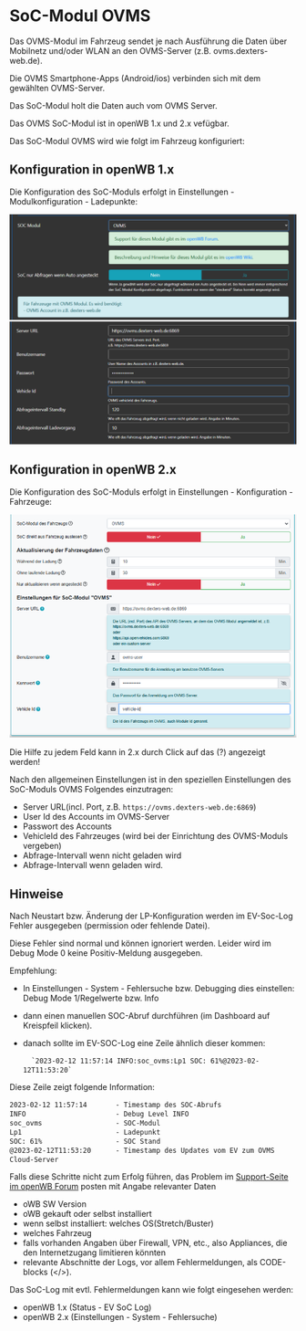 # SoC-Modul OVMS

Das OVMS-Modul im Fahrzeug sendet je nach Ausführung die Daten über Mobilnetz und/oder WLAN an den OVMS-Server (z.B. ovms.dexters-web.de).

Die OVMS Smartphone-Apps (Android/ios) verbinden sich mit dem gewählten OVMS-Server.

Das SoC-Modul holt die Daten auch vom OVMS Server.


Das OVMS SoC-Modul ist in openWB 1.x und 2.x vefügbar.

Das SoC-Modul OVMS wird wie folgt im Fahrzeug konfiguriert:

## Konfiguration in openWB 1.x

Die Konfiguration des SoC-Moduls erfolgt in Einstellungen - Modulkonfiguration - Ladepunkte:

![1](SoC-OVMS-19-settings-1.PNG)
![2](SoC-OVMS-19-settings-2.PNG)

## Konfiguration in openWB 2.x

Die Konfiguration des SoC-Moduls erfolgt in Einstellungen - Konfiguration - Fahrzeuge:

![SoC-OVMS-Einstellungen](SoC-OVMS-Settings.png)

Die Hilfe zu jedem Feld kann in 2.x durch Click auf das (?) angezeigt werden!

Nach den allgemeinen Einstellungen ist in den speziellen Einstellungen des SoC-Moduls OVMS Folgendes einzutragen:

- Server URL(incl. Port, z.B. `https://ovms.dexters-web.de:6869`)
- User Id des Accounts im OVMS-Server
- Passwort des Accounts
- VehicleId des Fahrzeuges (wird bei der Einrichtung des OVMS-Moduls vergeben)
- Abfrage-Intervall wenn nicht geladen wird
- Abfrage-Intervall wenn geladen wird.

## Hinweise

Nach Neustart bzw. Änderung der LP-Konfiguration werden im EV-Soc-Log Fehler ausgegeben (permission oder fehlende Datei).

Diese Fehler sind normal und können ignoriert werden. Leider wird im Debug Mode 0 keine Positiv-Meldung ausgegeben.

Empfehlung:

- In Einstellungen - System - Fehlersuche bzw. Debugging dies einstellen: Debug Mode 1/Regelwerte bzw. Info
- dann einen manuellen SOC-Abruf durchführen (im Dashboard auf Kreispfeil klicken).
- danach sollte im EV-SOC-Log eine Zeile ähnlich dieser kommen:

        `2023-02-12 11:57:14 INFO:soc_ovms:Lp1 SOC: 61%@2023-02-12T11:53:20`

Diese Zeile zeigt folgende Information:

```text
2023-02-12 11:57:14       - Timestamp des SOC-Abrufs
INFO                      - Debug Level INFO
soc_ovms                  - SOC-Modul
Lp1                       - Ladepunkt
SOC: 61%                  - SOC Stand
@2023-02-12T11:53:20      - Timestamp des Updates vom EV zum OVMS Cloud-Server
```

Falls diese Schritte nicht zum Erfolg führen, das Problem im [Support-Seite im openWB Forum](https://forum.openwb.de/viewtopic.php?t=9278) posten mit Angabe relevanter Daten

- oWB SW Version
- oWB gekauft oder selbst installiert
- wenn selbst installiert: welches OS(Stretch/Buster)
- welches Fahrzeug
- falls vorhanden Angaben über Firewall, VPN, etc., also Appliances, die den Internetzugang limitieren könnten
- relevante Abschnitte der Logs, vor allem Fehlermeldungen, als CODE-blocks (</>).

Das SoC-Log mit evtl. Fehlermeldungen kann wie folgt eingesehen werden:

- openWB 1.x (Status - EV SoC Log)
- openWB 2.x (Einstellungen - System - Fehlersuche)


